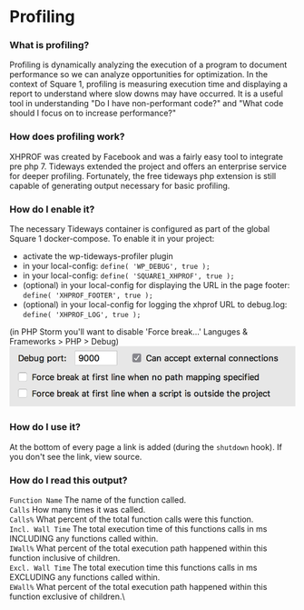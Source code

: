 # Profiling

### What is profiling?
Profiling is dynamically analyzing the execution of a program to document performance so we can analyze opportunities for optimization.
In the context of Square 1, profiling is measuring execution time and displaying a report to understand where slow downs may have occurred. 
It is a useful tool in understanding "Do I have non-performant code?" and "What code should I focus on to increase performance?"

### How does profiling work?
XHPROF was created by Facebook and was a fairly easy tool to integrate pre php 7.
Tideways extended the project and offers an enterprise service for deeper profiling. 
Fortunately, the free tideways php extension is still capable of generating output necessary for basic profiling.

### How do I enable it?
The necessary Tideways container is configured as part of the global Square 1 docker-compose.
To enable it in your project:
* activate the wp-tideways-profiler plugin
* in your local-config: `define( 'WP_DEBUG', true );`
* in your local-config: `define( 'SQUARE1_XHPROF', true );`
* (optional) in your local-config for displaying the URL in the page footer: `define( 'XHPROF_FOOTER', true );`
* (optional) in your local-config for logging the xhprof URL to debug.log: `define( 'XHPROF_LOG', true );`

(in PHP Storm you'll want to disable 'Force break...' Languges & Frameworks > PHP > Debug)
![PHP Storm Settings](img/storm-xdebug-xhprof-settings.png)

### How do I use it?
At the bottom of every page a link is added (during the `shutdown` hook). If you don't see the link, view source.

### How do I read this output?
`Function Name` The name of the function called.\
`Calls` How many times it was called.\
`Calls%` What percent of the total function calls were this function.\
`Incl. Wall Time` The total execution time of this functions calls in ms INCLUDING any functions called within.\
`IWall%` What percent of the total execution path happened within this function inclusive of children.\
`Excl. Wall Time` The total execution time this functions calls in ms EXCLUDING any functions called within.\
`EWall%` What percent of the total execution path happened within this function exclusive of children.\